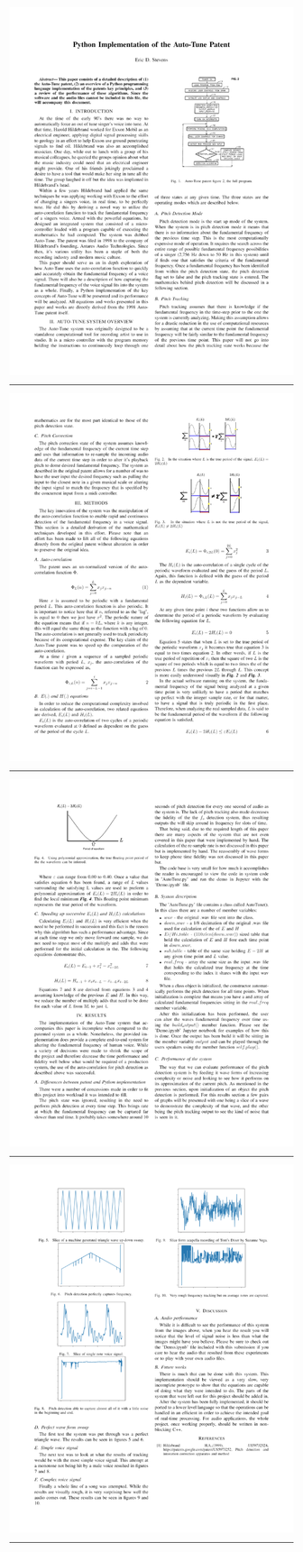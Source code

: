 <img src="https://raw.githubusercontent.com/Eric-D-Stevens/Auto_Tune/master/rmimg/rmim1.png">
<hr>
<img src="https://raw.githubusercontent.com/Eric-D-Stevens/Auto_Tune/master/rmimg/rmim2.png">
<hr>
<img src="https://raw.githubusercontent.com/Eric-D-Stevens/Auto_Tune/master/rmimg/rmim3.png">
<hr>
<img src="https://raw.githubusercontent.com/Eric-D-Stevens/Auto_Tune/master/rmimg/rmim4.png">
<hr>
